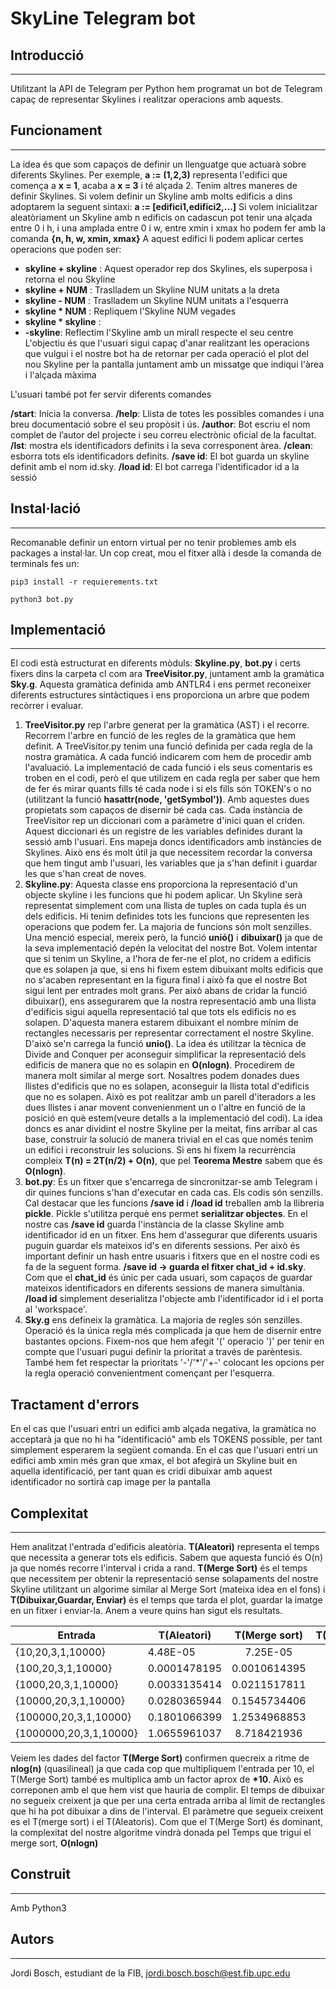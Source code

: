 # SkyLine Telegram bot
## Introducció
---
Utilitzant la API de Telegram per Python hem programat un bot de Telegram capaç de representar Skylines i realitzar operacions amb aquests.

## Funcionament
---
La idea és que som capaços de definir un llenguatge que actuarà sobre diferents Skylines.
Per exemple, __a := (1,2,3)__ representa l'edifici que comença a __x = 1__, acaba a __x = 3__ i té alçada 2. 
Tenim altres maneres de definir Skylines. Si volem definir un Skyline amb molts edificis a dins adoptarem la seguent sintaxi:
__a := [edifici1,edifici2,...]__
Si volem inicialitzar aleatòriament un Skyline amb n edificis on cadascun pot tenir una alçada entre 0 i h, i una amplada entre 0 i w, entre xmin i xmax ho podem fer amb la comanda __{n, h, w, xmin, xmax}__
A aquest edifici li podem aplicar certes operacions que poden ser:
- __skyline + skyline__ : Aquest operador rep dos Skylines, els superposa i retorna el nou Skyline
-  __skyline + NUM__ : Traslladem un Skyline NUM unitats a la dreta
-  __skyline - NUM__ : Traslladem un Skyline NUM unitats a l'esquerra
-  __skyline * NUM__ : Repliquem l'Skyline NUM vegades
-  __skyline * skyline__ :
-  __-skyline__:  Reflectim l'Skyline amb un mirall respecte el seu centre
L'objectiu és que l'usuari sigui capaç d'anar realitzant les operacions que vulgui i el nostre bot ha de retornar per cada operació el plot del nou Skyline per la pantalla juntament amb un missatge que indiqui l'àrea i l'alçada màxima

L'usuari també pot fer servir diferents comandes

__/start__: Inicia la conversa.
__/help__: Llista de totes les possibles comandes i una breu documentació sobre el seu propòsit i ús.
__/author__: Bot escriu el nom complet de l’autor del projecte i seu correu electrònic oficial de la facultat.
__/lst__: mostra els identificadors definits i la seva corresponent àrea.
__/clean__: esborra tots els identificadors definits.
__/save id__: El bot guarda un skyline definit amb el nom id.sky.
__/load id__: El bot carrega l'identificador id a la sessió

## Instal·lació
---
Recomanable definir un entorn virtual per no tenir problemes amb els packages a instal·lar. Un cop creat, mou el fitxer allà i desde la comanda de terminals fes un:
```console
pip3 install -r requierements.txt
```
```console
python3 bot.py
```
## Implementació
---
El codi està estructurat en diferents mòduls: __Skyline.py__, __bot.py__ i certs fixers dins la carpeta cl com ara __TreeVisitor.py__, juntament amb la gramàtica __Sky.g__. Aquesta gramàtica definida amb ANTLR4 i ens permet reconeixer diferents estructures sintàctiques i ens proporciona un arbre que podem recòrrer i evaluar.
1. __TreeVisitor.py__ rep l'arbre generat per la gramàtica (AST) i el recorre. Recorrem l'arbre en funció de les regles de la gramàtica que hem definit. A TreeVisitor.py tenim una funció definida per cada regla de la nostra gramàtica. A cada funció indicarem com hem de procedir amb l'avaluació. La implementació de cada funció i els seus comentaris es troben en el codi, però el que utilizem en cada regla per saber que hem de fer és mirar quants fills té cada node i si els fills són TOKEN's o no (utilitzant la funció __hasattr(node, 'getSymbol'))__. Amb aquestes dues propietats som capaços de disernir bé cada cas.
Cada instància de TreeVisitor rep un diccionari com a paràmetre d'inici quan el criden. Aquest diccionari és un registre de les variables definides durant la sessió amb l'usuari. Ens mapeja doncs identificadors amb instàncies de Skylines. Això ens és molt útil ja que necessitem recordar la conversa que hem tingut amb l'usuari, les variables que ja s'han definit i guardar les que s'han creat de noves.
2. __Skyline.py__: Aquesta classe ens proporciona la representació d'un objecte skyline i les funcions que hi podem aplicar. Un Skyline serà representat simplement com una llista de tuples on cada tupla és un dels edificis. Hi tenim definides tots les funcions que representen les operacions que podem fer. La majoria de funcions són molt senzilles. Una menció especial, mereix però, la funció __unió()__ i __dibuixar()__ ja que de la seva implementació depén la velocitat del nostre Bot.
Volem intentar que si tenim un Skyline, a l'hora de fer-ne el plot, no cridem a edificis que es solapen ja que, si ens hi fixem estem dibuixant molts edificis que no s'acaben representant en la figura final i això fa que el nostre Bot sigui lent per entrades molt grans. Per això abans de cridar la funció dibuixar(), ens assegurarem que la nostra representació amb una llista d'edificis sigui aquella representació tal que tots els edificis no es solapen. D'aquesta manera estarem dibuixant el nombre mínim de rectangles necessaris per representar correctament el nostre Skyline.
D'això se'n carrega la funció __unio()__. La idea és utilitzar la tècnica de Divide and Conquer per aconseguir simplificar la representació dels edificis de manera que no es solapin en __O(nlogn)__. Procedirem de manera molt similar al merge sort. 
Nosaltres podem donades dues llistes d'edificis que no es solapen, aconseguir la llista total d'edificis que no es solapen. Això es pot realitzar amb un parell d'iteradors a les dues llistes i anar movent convenienment un o l'altre en funció de la posició en què estem(veure detalls a la implementació del codi).
La idea doncs es anar dividint el nostre Skyline per la meitat, fins arribar al cas base, construir la solució de manera trivial en el cas que només tenim un edifici i reconstruir les solucions.
Si ens hi fixem la recurrència compleix __T(n) = 2T(n/2) + O(n)__, que pel __Teorema Mestre__ sabem que és __O(nlogn)__.
3. __bot.py__: És un fitxer que s'encarrega de sincronitzar-se amb Telegram i dir quines funcions s'han d'executar en cada cas. Els codis són senzills. Cal destacar que les funcions __/save id__ i __/load id__ treballen amb la llibreria __pickle__. Pickle s'utilitza perquè ens permet __serialitzar objectes__. En el nostre cas __/save id__ guarda l'instància de la classe Skyline amb identificador id en un fitxer. Ens hem d'assegurar que diferents usuaris puguin guardar els mateixos id's en diferents sessions. Per això és important definir un hash entre usuaris i fitxers que en el nostre codi es fa de la seguent forma. __/save id -> guarda el fitxer chat_id + id.sky__. Com que el __chat_id__ és únic per cada usuari, som capaços de guardar mateixos identificadors en diferents sessions de manera simultània.
__/load id__ simplement deserialitza l'objecte amb l'identificador id i el porta al 'workspace'.
4. __Sky.g__ ens defineix la gramàtica. La majoria de regles són senzilles. Operació és la única regla més complicada ja que hem de disernir entre bastantes opcions. Fixem-nos que hem afegit '(' operacio ')' per tenir en compte que l'usuari pugui definir la prioritat a través de parèntesis. També hem fet respectar la prioritats '-'/'*'/'+-' colocant les opcions per la regla operació convenientment començant per l'esquerra.

## Tractament d'errors
En el cas que l'usuari entri un edifici amb alçada negativa, la gramàtica no acceptarà ja que no hi ha "identificació" amb els TOKENS possible, per tant simplement esperarem la següent comanda.
En el cas que l'usuari entri un edifici amb xmin més gran que xmax, el bot afegirà un Skyline buit en aquella identificació, per tant quan es cridi dibuixar amb aquest identificador no sortirà cap image per la pantalla

## Complexitat
---
Hem analitzat l'entrada d'edificis aleatòria. __T(Aleatori)__ representa el temps que necessita a generar tots els edificis. Sabem que aquesta funció és O(n) ja que només recorre l'interval i crida a rand.
__T(Merge Sort)__ és el temps que necessitem per obtenir la representació sense solapaments del nostre Skyline utilitzant un algorime similar al Merge Sort (mateixa idea en el fons) i __T(Dibuixar,Guardar, Enviar)__ és el temps que tarda el plot, guardar la imatge en un fitxer i enviar-la. Anem a veure quins han sigut els resultats.

| Entrada | T(Aleatori) | T(Merge sort)| T(Dibuixar,Guardar,Enviar)  |
| ------------ | ---------- |:----------------:| -----:|
|{10,20,3,1,10000} | 4.48E-05    | 7.25E-05 | 0.5622837543 |
|{100,20,3,1,10000} | 0.0001478195     | 0.0010614395      |   0.9347276688 |
| {1000,20,3,1,10000} | 0.0033135414 | 0.0211517811    |    4.9707486629 |
|{10000,20,3,1,10000} |   0.0280365944   |    0.1545734406    | 27.0360732079 |
|{100000,20,3,1,10000} |  0.1801066399  |   1.2534968853    | 34.5079908371 |
|{1000000,20,3,1,10000} |   1.0655961037  |    8.718421936    |   34.1657905579 |

 Veiem les dades del factor __T(Merge Sort)__ confirmen quecreix a ritme de __nlog(n)__ (quasilineal) ja que cada cop que multipliquem l'entrada per 10, el T(Merge Sort) també es multiplica amb un factor aprox de __*10__. Això es correponen amb el que hem vist que hauria de complir. El temps de dibuixar no segueix creixent ja que per una certa entrada arriba al límit de rectangles que hi ha pot dibuixar a dins de l'interval. El paràmetre que segueix creixent es el T(merge sort) i el T(Aleatoris). Com que el T(Merge Sort) és dominant, la complexitat del nostre algoritme vindrà donada pel Temps que trigui el merge sort, __O(nlogn)__
 ## Construit 
 ---
 Amb Python3
 ## Autors
 ---
 Jordi Bosch, estudiant de la FIB, jordi.bosch.bosch@est.fib.upc.edu